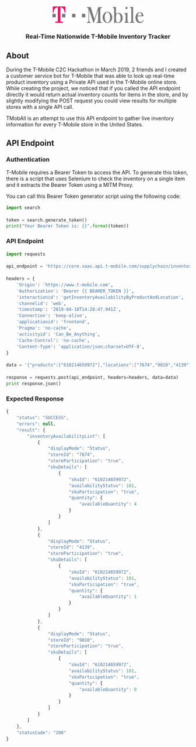 <p align="center">
  <img src="static/logo.png" width="250"/>
</p>

<h3 align="center">Real-Time Nationwide T-Mobile Inventory Tracker</h3>

## About

During the T-Mobile C2C Hackathon in March 2019, 2 friends and I created a customer service bot for T-Mobile that was able to look up real-time product inventory using a Private API used in the T-Mobile online store.  While creating the project, we noticed that if you called the API endpoint directly it would return actual inventory counts for items in the store, and by slightly modifying the POST request you could view results for multiple stores with a single API call.

TMobAll is an attempt to use this API endpoint to gather live inventory information for every T-Mobile store in the United States.

## API Endpoint

### Authentication

T-Mobile requires a Bearer Token to access the API.  To generate this token, there is a script that uses Selenium to check the inventory on a single item and it extracts the Bearer Token using a MITM Proxy.

You can call this Bearer Token generator script using the following code:

```python
import search

token = search.generate_token()
print("Your Bearer Token is: {}".format(token))
```

### API Endpoint

```python
import requests

api_endpoint = 'https://core.saas.api.t-mobile.com/supplychain/inventoryavailability/v1/inventory/search/inventory-details-view'

headers = {
    'Origin': 'https://www.t-mobile.com',
    'Authorization': 'Bearer {{ BEARER_TOKEN }}',
    'interactionid': 'getInventoryAvailabilityByProductAndLocation',
    'channelid': 'web',
    'timestamp': '2019-04-18T14:28:47.941Z',
    'Connection': 'keep-alive',
    'applicationid': 'frontend',
    'Pragma': 'no-cache',
    'activityid': 'Can_Be_Anything',
    'Cache-Control': 'no-cache',
    'Content-Type': 'application/json;charset=UTF-8',
}

data = '{"products":["610214659972"],"locations":["7674","9010","4139"]}'

response = requests.post(api_endpoint, headers=headers, data=data)
print response.json()
```

### Expected Response

```javascript
{
    "status": "SUCCESS", 
    "errors": null, 
    "result": {
        "inventoryAvailabilityList": [
            {
                "displayMode": "Status", 
                "storeId": "7674", 
                "storeParticipation": "true", 
                "skuDetails": [
                    {
                        "skuId": "610214659972", 
                        "availabilityStatus": 101, 
                        "skuParticipation": "true", 
                        "quantity": {
                            "availableQuantity": 4
                        }
                    }
                ]
            }, 
            {
                "displayMode": "Status", 
                "storeId": "4139", 
                "storeParticipation": "true", 
                "skuDetails": [
                    {
                        "skuId": "610214659972", 
                        "availabilityStatus": 101, 
                        "skuParticipation": "true", 
                        "quantity": {
                            "availableQuantity": 1
                        }
                    }
                ]
            }, 
            {
                "displayMode": "Status", 
                "storeId": "9010", 
                "storeParticipation": "true", 
                "skuDetails": [
                    {
                        "skuId": "610214659972", 
                        "availabilityStatus": 101, 
                        "skuParticipation": "true", 
                        "quantity": {
                            "availableQuantity": 0
                        }
                    }
                ]
            }
        ]
    }, 
    "statusCode": "200"
}
```